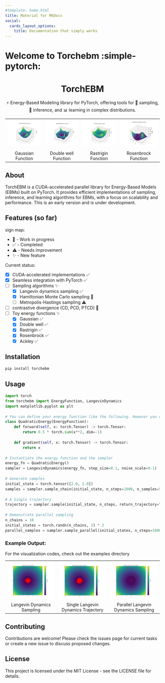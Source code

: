 ```yaml
---
#template: home.html
title: Material for MkDocs
social:
  cards_layout_options:
    title: Documentation that simply works
---
```


# Welcome to Torchebm :simple-pytorch:
<h1 align="center">TorchEBM</h1>


<p align="center">⚡ Energy-Based Modeling library for PyTorch, offering tools for 🔬 sampling, 🧠 inference, and 📊 learning in complex distributions.</p>

<table align="center">
  <tr>
    <td><img src="assets/images/e_functions/gaussian.png" alt="Ackley" width="250"/></td>
    <td><img src="assets/images/e_functions/double_well.png" alt="double_well" width="250"/></td>
    <td><img src="assets/images/e_functions/rastrigin.png" alt="rastrigin" width="250"/></td>
    <td><img src="assets/images/e_functions/rosenbrock.png" alt="rosenbrock" width="250"/></td>
  </tr>
  <tr>
    <td align="center">Gaussian Function</td>
    <td align="center">Double well Function</td>
    <td align="center">Rastrigin Function</td>
    <td align="center">Rosenbrock Function</td>
  </tr>
</table>  

## About

TorchEBM is a CUDA-accelerated parallel library for Energy-Based Models (EBMs) built on PyTorch. It provides efficient implementations of sampling, inference, and learning algorithms for EBMs, with a focus on scalability and performance.
This is an early version and is under development.
## Features (so far)

sign map:

- :construction: - Work in progress
- :white_check_mark: - Completed
- :warning: - Needs improvement
- :sparkles: - New feature

Current status:

- [x] CUDA-accelerated implementations :white_check_mark:
- [x] Seamless integration with PyTorch :white_check_mark:
- [ ] Sampling algorithms :sparkles:
    * [x] Langevin dynamics sampling :white_check_mark:
    * [x] Hamiltonian Monte Carlo sampling :construction:
    * [ ] Metropolis-Hastings sampling :warning:
- [ ] contrastive divergence (CD, PCD, PTCD) :construction:
- [ ] Toy energy functions :sparkles:
    * [x] Gaussian :white_check_mark:
    * [x] Double well :white_check_mark:
    * [x] Rastrigin :white_check_mark:
    * [x] Rosenbrock :white_check_mark:
    * [x] Ackley :white_check_mark:
## Installation

```bash
pip install torchebm
```

## Usage
```python
import torch
from torchebm import EnergyFunction, LangevinDynamics
import matplotlib.pyplot as plt

# You can define your energy function like the following. However you don't need to implement the gradient and it is already automated, but for the sake of the example, we'll include it.
class QuadraticEnergy(EnergyFunction):
    def forward(self, x: torch.Tensor) -> torch.Tensor:
        return 0.5 * torch.sum(x**2, dim=-1)
    
    def gradient(self, x: torch.Tensor) -> torch.Tensor:
        return x

# Instantiate the energy function and the sampler
energy_fn = QuadraticEnergy()
sampler = LangevinDynamics(energy_fn, step_size=0.1, noise_scale=0.1)

# Generate samples
initial_state = torch.tensor([2.0, 2.0])
samples = sampler.sample_chain(initial_state, n_steps=1000, n_samples=500)

# A Single trajectory
trajectory = sampler.sample(initial_state, n_steps, return_trajectory=True)

# Demonstrate parallel sampling
n_chains = 10
initial_states = torch.randn(n_chains, 2) * 2
parallel_samples = sampler.sample_parallel(initial_states, n_steps=1000)
```
### Example Output:
For the visualization codes, check out the examples directory
<table>
  <tr>
    <td><img src="assets/images/sampling.jpg" alt="Langevin Dynamics Sampling" width="250"/></td>
    <td><img src="assets/images/trajectory.jpg" alt="Single Langevin Dynamics Trajectory" width="250"/></td>
    <td><img src="assets/images/parallel.jpg" alt="Parallel Langevin Dynamics Sampling" width="250"/></td>
  </tr>
  <tr>
    <td align="center">Langevin Dynamics Sampling</td>
    <td align="center">Single Langevin Dynamics Trajectory</td>
    <td align="center">Parallel Langevin Dynamics Sampling</td>
  </tr>
</table>

## Contributing
Contributions are welcome! Please check the issues page for current tasks or create a new issue to discuss proposed changes.

## License
This project is licensed under the MIT License - see the LICENSE file for details.

